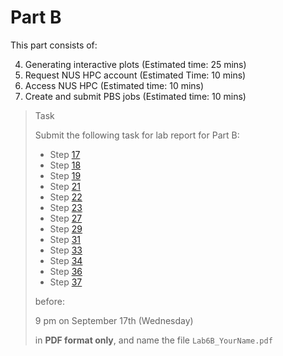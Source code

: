 # Part B

This part consists of:

<ol start="4">
  <li> Generating interactive plots (Estimated time: 25 mins)
  <li> Request NUS HPC account (Estimated Time: 10 mins)
  <li> Access NUS HPC (Estimated time: 10 mins)
  <li> Create and submit PBS jobs (Estimated time: 10 mins)
</ol>

> <p class="task"> Task
>
> Submit the following task for lab report for Part B: 
> - Step [17](4.md#17)
> - Step [18](4.md#18)
> - Step [19](4.md#19)
> - Step [21](4.md#21)
> - Step [22](4.md#22)
> - Step [23](4.md#23)
> - Step [27](6.md#27)
> - Step [29](7.md#29)
> - Step [31](7.md#31)
> - Step [33](7.md#33)
> - Step [34](7.md#34)
> - Step [36](7.md#36)
> - Step [37](7.md#37)
>
> before:
>
> <p class="warn"> 9 pm on September 17th (Wednesday)
>
> in **PDF format only**, and name the file `Lab6B_YourName.pdf`
